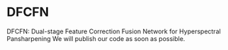 # DFCFN
DFCFN: Dual-stage Feature Correction Fusion Network for Hyperspectral Pansharpening
We will publish our code as soon as possible.
